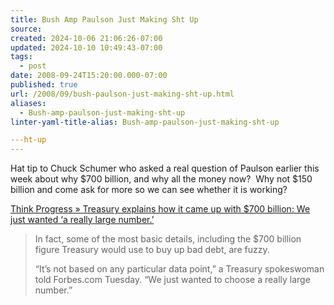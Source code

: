 ```yaml
---
title: Bush Amp Paulson Just Making Sht Up
source: 
created: 2024-10-06 21:06:26-07:00
updated: 2024-10-10 10:49:43-07:00
tags:
  - post
date: 2008-09-24T15:20:00.000-07:00
published: true
url: /2008/09/bush-paulson-just-making-sht-up.html
aliases:
  - Bush-amp-paulson-just-making-sht-up
linter-yaml-title-alias: Bush-amp-paulson-just-making-sht-up

---ht-up
---
```



Hat tip to Chuck Schumer who asked a real question of Paulson earlier this week about why $700 billion, and why all the money now?  Why not $150 billion and come ask for more so we can see whether it is working?  
  
[Think Progress » Treasury explains how it came up with $700 billion: We just wanted ‘a really large number.’](https://thinkprogress.org/2008/09/24/treasury-large-number/)  

> In fact, some of the most basic details, including the $700 billion figure Treasury would use to buy up bad debt, are fuzzy.  
>   
> “It’s not based on any particular data point,” a Treasury spokeswoman told Forbes.com Tuesday. “We just wanted to choose a really large number.”